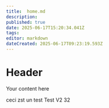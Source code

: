 ```yaml
---
title:  home.md
description: 
published: true
date: 2025-06-17T15:20:34.041Z
tags: 
editor: markdown
dateCreated: 2025-06-17T09:23:19.593Z
---
```



# Header
Your content here

ceci zst un test
Test V2
32

